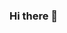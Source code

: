 ### Hi there 👋

<picture>
  <source
    srcset="https://github-readme-stats.vercel.app/api?username=munim-ipygg&show_icons=true&theme=dark"
    media="(prefers-color-scheme: dark)"
  />
  <source
    srcset="https://github-readme-stats.vercel.app/api?username=munim-ipygg&show_icons=true"
    media="(prefers-color-scheme: light), (prefers-color-scheme: no-preference)"
  />
<!--   <img src="https://github-readme-stats.vercel.app/api?username=munim-ipygg&show_icons=true" /> -->
</picture>
